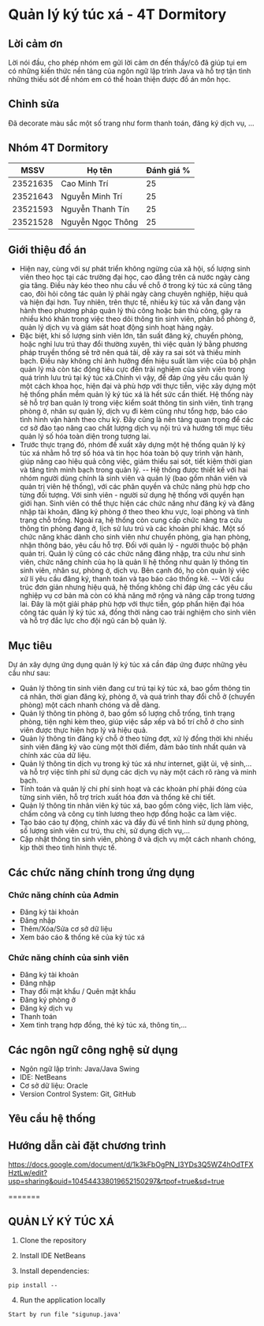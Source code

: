 
# Quản lý ký túc xá - 4T Dormitory

## Lời cảm ơn
Lời nói đầu, cho phép nhóm em gửi lời cảm ơn đến thầy/cô đã giúp tụi em có những kiến thức nền tảng của ngôn ngữ lập trình Java và hỗ trợ tận tình những thiếu sót để nhóm em có thể hoàn thiện được đồ án môn học.

## Chỉnh sửa
Đã decorate màu sắc một số trang như form thanh toán, đăng ký dịch vụ, ...

## Nhóm 4T Dormitory
| MSSV     | Họ tên             | Đánh giá % |
|----------|--------------------|------------|
| 23521635 | Cao Minh Trí       | 25         |
| 23521643 | Nguyễn Minh Trí    | 25         |
| 23521593 | Nguyễn Thanh Tín   | 25         |
| 23521528 | Nguyễn Ngọc Thông  | 25         |

## Giới thiệu đồ án
- Hiện nay, cùng với sự phát triển không ngừng của xã hội, số lượng sinh viên theo học tại các trường đại học, cao đẳng trên cả nước ngày càng gia tăng. Điều này kéo theo nhu cầu về chỗ ở trong ký túc xá cũng tăng cao, đòi hỏi công tác quản lý phải ngày càng chuyên nghiệp, hiệu quả và hiện đại hơn. Tuy nhiên, trên thực tế, nhiều ký túc xá vẫn đang vận hành theo phương pháp quản lý thủ công hoặc bán thủ công, gây ra nhiều khó khăn trong việc theo dõi thông tin sinh viên, phân bổ phòng ở, quản lý dịch vụ và giám sát hoạt động sinh hoạt hàng ngày.
- Đặc biệt, khi số lượng sinh viên lớn, tần suất đăng ký, chuyển phòng, hoặc nghỉ lưu trú thay đổi thường xuyên, thì việc quản lý bằng phương pháp truyền thống sẽ trở nên quá tải, dễ xảy ra sai sót và thiếu minh bạch. Điều này không chỉ ảnh hưởng đến hiệu suất làm việc của bộ phận quản lý mà còn tác động tiêu cực đến trải nghiệm của sinh viên trong quá trình lưu trú tại ký túc xá.Chính vì vậy, để đáp ứng yêu cầu quản lý một cách khoa học, hiện đại và phù hợp với thực tiễn, việc xây dựng một hệ thống phần mềm quản lý ký túc xá là hết sức cần thiết. Hệ thống này sẽ hỗ trợ ban quản lý trong việc kiểm soát thông tin sinh viên, tình trạng phòng ở, nhân sự quản lý, dịch vụ đi kèm cũng như tổng hợp, báo cáo tình hình vận hành theo chu kỳ. Đây cũng là nền tảng quan trọng để các cơ sở đào tạo nâng cao chất lượng dịch vụ nội trú và hướng tới mục tiêu quản lý số hóa toàn diện trong tương lai.
- Trước thực trạng đó, nhóm đề xuất xây dựng một hệ thống quản lý ký túc xá nhằm hỗ trợ số hóa và tin học hóa toàn bộ quy trình vận hành, giúp nâng cao hiệu quả công việc, giảm thiểu sai sót, tiết kiệm thời gian và tăng tính minh bạch trong quản lý.
-- Hệ thống được thiết kế với hai nhóm người dùng chính là sinh viên và quản lý (bao gồm nhân viên và quản trị viên hệ thống), với các phân quyền và chức năng phù hợp cho từng đối tượng. Với sinh viên - người sử dụng hệ thống với quyền hạn giới hạn. Sinh viên có thể thực hiện các chức năng như đăng ký và đăng nhập tài khoản, đăng ký phòng ở theo theo khu vực, loại phòng và tình trạng chỗ trống. Ngoài ra, hệ thống còn cung cấp chức năng tra cứu thông tin phòng đang ở, lịch sử lưu trú và các khoản phí khác. Một số chức năng khác dành cho sinh viên như chuyển phòng, gia hạn phòng, nhận thông báo, yêu cầu hỗ trợ. Đối với quản lý - người thuộc bộ phận quản trị. Quản lý cũng có các chức năng đăng nhập, tra cứu như sinh viên, chức năng chính của họ là quản lí hệ thống như quản lý thông tin sinh viên, nhân sư, phòng ở, dịch vụ. Bên cạnh đó, họ còn quản lý việc xử lí yêu cầu đăng ký, thanh toán và tạo báo cáo thống kê.
-- Với cấu trúc đơn giản nhưng hiệu quả, hệ thống không chỉ đáp ứng các yêu cầu nghiệp vụ cơ bản mà còn có khả năng mở rộng và nâng cấp trong tương lai. Đây là một giải pháp phù hợp với thực tiễn, góp phần hiện đại hóa công tác quản lý ký túc xá, đồng thời nâng cao trải nghiệm cho sinh viên và hỗ trợ đắc lực cho đội ngũ cán bộ quản lý.


## Mục tiêu
Dự án xây dựng ứng dụng quản lý ký túc xá cần đáp ứng được những yêu cầu như sau:
- Quản lý thông tin sinh viên đang cư trú tại ký túc xá, bao gồm thông tin cá nhân, thời gian đăng ký, phòng ở, và quá trình thay đổi chỗ ở (chuyển phòng) một cách nhanh chóng và dễ dàng.
- Quản lý thông tin phòng ở, bao gồm số lượng chỗ trống, tình trạng phòng, tiện nghi kèm theo, giúp việc sắp xếp và bố trí chỗ ở cho sinh viên được thực hiện hợp lý và hiệu quả.
- Quản lý thông tin đăng ký chỗ ở theo từng đợt, xử lý đồng thời khi nhiều sinh viên đăng ký vào cùng một thời điểm, đảm bảo tính nhất quán và chính xác của dữ liệu.
- Quản lý thông tin dịch vụ trong ký túc xá như internet, giặt ủi, vệ sinh,… và hỗ trợ việc tính phí sử dụng các dịch vụ này một cách rõ ràng và minh bạch.
- Tính toán và quản lý chi phí sinh hoạt và các khoản phí phải đóng của từng sinh viên, hỗ trợ trích xuất hóa đơn và thống kê chi tiết.
- Quản lý thông tin nhân viên ký túc xá, bao gồm công việc, lịch làm việc, chấm công và công cụ tính lương theo hợp đồng hoặc ca làm việc.
- Tạo báo cáo tự động, chính xác và đầy đủ về tình hình sử dụng phòng, số lượng sinh viên cư trú, thu chi, sử dụng dịch vụ,…
- Cập nhật thông tin sinh viên, phòng ở và dịch vụ một cách nhanh chóng, kịp thời theo tình hình thực tế.


## Các chức năng chính trong ứng dụng

### Chức năng chính của Admin
- Đăng ký tài khoản
- Đăng nhập
- Thêm/Xóa/Sửa cơ sở dữ liệu
- Xem báo cáo & thống kê của ký túc xá
  
### Chức năng chính của sinh viên
- Đăng ký tài khoản
- Đăng nhập
- Thay đổi mật khẩu / Quên mật khẩu
- Đăng ký phòng ở
- Đăng ký dịch vụ
- Thanh toán
- Xem tình trạng hợp đồng, thẻ ký túc xá, thông tin,...

## Các ngôn ngữ công nghệ sử dụng
- Ngôn ngữ lập trình: Java/Java Swing
- IDE: NetBeans
- Cơ sở dữ liệu: Oracle
- Version Control System: Git, GitHub

## Yêu cầu hệ thống

## Hướng dẫn cài đặt chương trình

https://docs.google.com/document/d/1k3kFbOgPN_I3YDs3Q5WZ4hOdTFXHztLw/edit?usp=sharing&ouid=104544338019652150297&rtpof=true&sd=true

=======

## QUẢN LÝ KÝ TÚC XÁ


1. Clone the repository


2. Install IDE NetBeans


3. Install dependencies:
```
pip install --
```

4. Run the application locally
```
Start by run file "sigunup.java'
```


